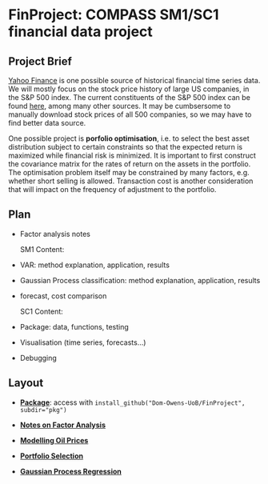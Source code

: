 # FinProject: COMPASS SM1/SC1 financial data project

## Project Brief 


[Yahoo Finance](https://finance.yahoo.com/) is one possible source of historical financial time series data.
We will mostly focus on the stock price history of large US companies, in the S&P
500 index. The current constituents of the S&P 500 index can be found [here](https://www.barchart.com/stocks/indices/sp/sp500),
among many other sources. It may be cumbsersome to manually download stock
prices of all 500 companies, so we may have to find better data source.


One possible project is **porfolio optimisation**, i.e. to select the best asset
distribution subject to certain constraints so that the expected return is
maximized while financial risk is minimized. It is important to first construct
the covariance matrix for the rates of return on the assets in the portfolio. The
optimisation problem itself may be constrained by many factors, e.g. whether
short selling is allowed. Transaction cost is another consideration that will
impact on the frequency of adjustment to the portfolio.



## Plan

- Factor analysis notes

  SM1 Content:
- VAR: method explanation, application, results
- Gaussian Process classification: method explanation, application, results
- forecast, cost comparison

  SC1 Content:
- Package: data, functions, testing
- Visualisation (time series, forecasts...)
- Debugging

## Layout
- [**Package**](https://github.com/Dom-Owens-UoB/FinProject/tree/master/pkg): access with `install_github("Dom-Owens-UoB/FinProject", subdir="pkg")`

- [**Notes on Factor Analysis**]()

- [**Modelling Oil Prices**]()

- [**Portfolio Selection**]()

- [**Gaussian Process Regression**]()

